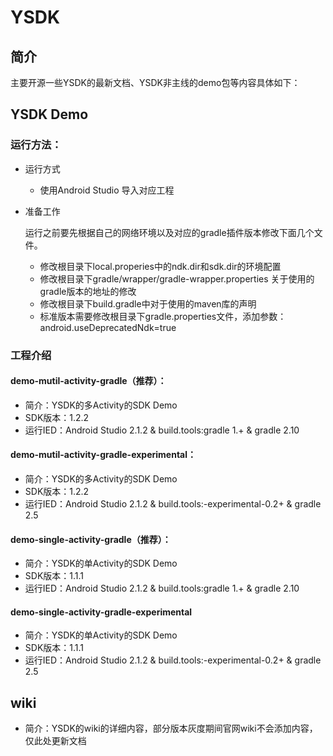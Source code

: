 # YSDK

## 简介

主要开源一些YSDK的最新文档、YSDK非主线的demo包等内容具体如下：

## YSDK Demo

### 运行方法：

- 运行方式	
	
	- 使用Android Studio 导入对应工程
	
- 准备工作

	运行之前要先根据自己的网络环境以及对应的gradle插件版本修改下面几个文件。
	
	- 修改根目录下local.properies中的ndk.dir和sdk.dir的环境配置
	- 修改根目录下gradle/wrapper/gradle-wrapper.properties 关于使用的gradle版本的地址的修改
	- 修改根目录下build.gradle中对于使用的maven库的声明
	- 标准版本需要修改根目录下gradle.properties文件，添加参数：android.useDeprecatedNdk=true

### 工程介绍

#### demo-mutil-activity-gradle（推荐）：
	
- 简介：YSDK的多Activity的SDK Demo
- SDK版本：1.2.2
- 运行IED：Android Studio 2.1.2 & build.tools:gradle 1.+ & gradle 2.10

#### demo-mutil-activity-gradle-experimental：
	
- 简介：YSDK的多Activity的SDK Demo
- SDK版本：1.2.2
- 运行IED：Android Studio  2.1.2 & build.tools:-experimental-0.2+ & gradle 2.5

#### demo-single-activity-gradle（推荐）：

- 简介：YSDK的单Activity的SDK Demo
- SDK版本：1.1.1
- 运行IED：Android Studio  2.1.2 & build.tools:gradle 1.+ & gradle 2.10
	 
#### demo-single-activity-gradle-experimental

- 简介：YSDK的单Activity的SDK Demo
- SDK版本：1.1.1
- 运行IED：Android Studio  2.1.2 & build.tools:-experimental-0.2+ & gradle 2.5

## wiki

- 简介：YSDK的wiki的详细内容，部分版本灰度期间官网wiki不会添加内容，仅此处更新文档
